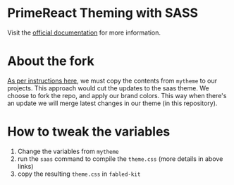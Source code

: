 # PrimeReact Theming with SASS

Visit the [official documentation](https://primereact.org/theming/#customtheme) for more information.

# About the fork

[As per instructions here](https://primereact.org/theming/#customtheme), we must copy the contents from `mytheme` to our projects. This approach would cut the updates to the saas theme.
We choose to fork the repo, and apply our brand colors. This way when there's an update we will merge latest changes in our theme (in this repository).

# How to tweak the variables

1. Change the variables from `mytheme`
2. run the `saas` command to compile the `theme.css` (more details in above links)
3. copy the resulting `theme.css` in `fabled-kit`
